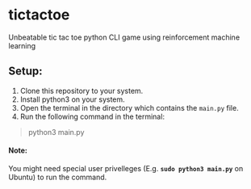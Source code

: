# tictactoe
Unbeatable tic tac toe python CLI game using reinforcement machine learning

## Setup:
1. Clone this repository to your system.
2. Install python3 on your system.
3. Open the terminal in the directory which contains the `main.py` file.
4. Run the following command in the terminal:
> python3 main.py

#### Note:
You might need special user privelleges (E.g. **`sudo python3 main.py`** on Ubuntu) to run the command. 
